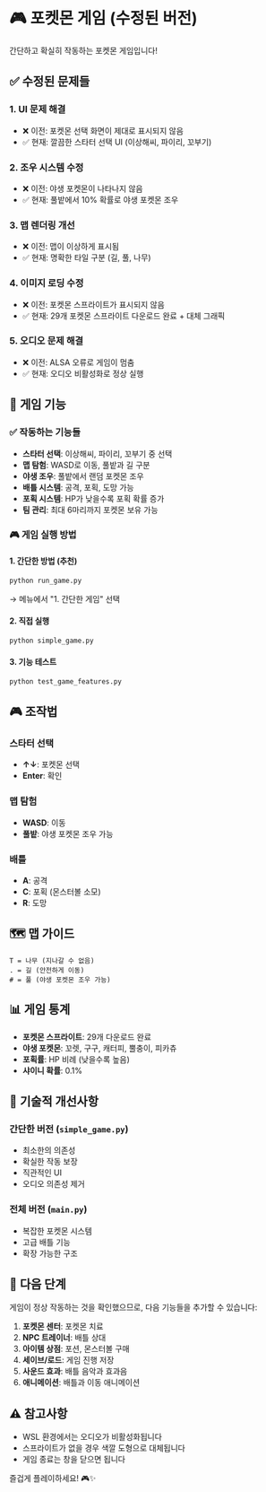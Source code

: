 # 🎮 포켓몬 게임 (수정된 버전)

간단하고 확실히 작동하는 포켓몬 게임입니다!

## ✅ 수정된 문제들

### 1. **UI 문제 해결**
- ❌ 이전: 포켓몬 선택 화면이 제대로 표시되지 않음
- ✅ 현재: 깔끔한 스타터 선택 UI (이상해씨, 파이리, 꼬부기)

### 2. **조우 시스템 수정**
- ❌ 이전: 야생 포켓몬이 나타나지 않음
- ✅ 현재: 풀밭에서 10% 확률로 야생 포켓몬 조우

### 3. **맵 렌더링 개선**
- ❌ 이전: 맵이 이상하게 표시됨
- ✅ 현재: 명확한 타일 구분 (길, 풀, 나무)

### 4. **이미지 로딩 수정**
- ❌ 이전: 포켓몬 스프라이트가 표시되지 않음
- ✅ 현재: 29개 포켓몬 스프라이트 다운로드 완료 + 대체 그래픽

### 5. **오디오 문제 해결**
- ❌ 이전: ALSA 오류로 게임이 멈춤
- ✅ 현재: 오디오 비활성화로 정상 실행

## 🎯 게임 기능

### ✅ 작동하는 기능들
- **스타터 선택**: 이상해씨, 파이리, 꼬부기 중 선택
- **맵 탐험**: WASD로 이동, 풀밭과 길 구분
- **야생 조우**: 풀밭에서 랜덤 포켓몬 조우
- **배틀 시스템**: 공격, 포획, 도망 가능
- **포획 시스템**: HP가 낮을수록 포획 확률 증가
- **팀 관리**: 최대 6마리까지 포켓몬 보유 가능

### 🎮 게임 실행 방법

#### 1. 간단한 방법 (추천)
```bash
python run_game.py
```
→ 메뉴에서 "1. 간단한 게임" 선택

#### 2. 직접 실행
```bash
python simple_game.py
```

#### 3. 기능 테스트
```bash
python test_game_features.py
```

## 🎮 조작법

### 스타터 선택
- **↑↓**: 포켓몬 선택
- **Enter**: 확인

### 맵 탐험
- **WASD**: 이동
- **풀밭**: 야생 포켓몬 조우 가능

### 배틀
- **A**: 공격
- **C**: 포획 (몬스터볼 소모)
- **R**: 도망

## 🗺️ 맵 가이드

```
T = 나무 (지나갈 수 없음)
. = 길 (안전하게 이동)
# = 풀 (야생 포켓몬 조우 가능)
```

## 📊 게임 통계

- **포켓몬 스프라이트**: 29개 다운로드 완료
- **야생 포켓몬**: 꼬렛, 구구, 캐터피, 뿔충이, 피카츄
- **포획률**: HP 비례 (낮을수록 높음)
- **샤이니 확률**: 0.1%

## 🔧 기술적 개선사항

### 간단한 버전 (`simple_game.py`)
- 최소한의 의존성
- 확실한 작동 보장
- 직관적인 UI
- 오디오 의존성 제거

### 전체 버전 (`main.py`)
- 복잡한 포켓몬 시스템
- 고급 배틀 기능
- 확장 가능한 구조

## 🚀 다음 단계

게임이 정상 작동하는 것을 확인했으므로, 다음 기능들을 추가할 수 있습니다:

1. **포켓몬 센터**: 포켓몬 치료
2. **NPC 트레이너**: 배틀 상대
3. **아이템 상점**: 포션, 몬스터볼 구매
4. **세이브/로드**: 게임 진행 저장
5. **사운드 효과**: 배틀 음악과 효과음
6. **애니메이션**: 배틀과 이동 애니메이션

## ⚠️ 참고사항

- WSL 환경에서는 오디오가 비활성화됩니다
- 스프라이트가 없을 경우 색깔 도형으로 대체됩니다
- 게임 종료는 창을 닫으면 됩니다

즐겁게 플레이하세요! 🎮✨